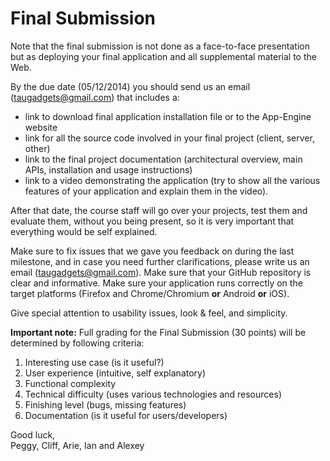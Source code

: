 # Final Submission

Note that the final submission is not done as a face-to-face presentation but as deploying your final application and all supplemental material to the Web.

By the due date (05/12/2014) you should send us an email ([taugadgets@gmail.com]()) that includes a:

- link to download final application installation file or to the App-Engine website
- link for all the source code involved in your final project (client, server, other)
- link to the final project documentation (architectural overview, main APIs, installation and usage instructions)
- link to a video demonstrating the application (try to show all the various features of your application and explain them in the video).

After that date, the course staff will go over your projects, test them and evaluate them, without you being present, so it is very important that everything would be self explained.

Make sure to fix issues that we gave you feedback on during the last milestone, and in case you need further clarifications, please write us an email ([taugadgets@gmail.com]()).
Make sure that your GitHub repository is clear and informative. Make sure your application runs correctly on the target platforms (Firefox and Chrome/Chromium **or** Android **or** iOS).

Give special attention to usability issues, look & feel, and simplicity.

**Important note:** Full grading for the Final Submission (30 points) will be determined by following criteria:

1. Interesting use case (is it useful?)
2. User experience (intuitive, self explanatory)
3. Functional complexity
4. Technical difficulty (uses various technologies and resources)
5. Finishing level (bugs, missing features)
6. Documentation (is it useful for users/developers) 

Good luck,  
Peggy, Cliff, Arie, Ian and Alexey